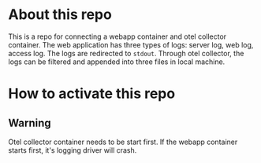 # About this repo
This is a repo for connecting a webapp container and otel collector container.
The web application has three types of logs: server log, web log, access log.
The logs are redirected to `stdout`.
Through otel collector, the logs can be filtered and appended into three files in local machine.

# How to activate this repo
## Warning 
Otel collector container needs to be start first.
If the webapp container starts first, it's logging driver will crash.
